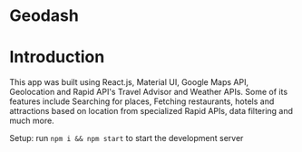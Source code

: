 # Geodash

# Introduction

This app was built using React.js, Material UI, Google Maps API, Geolocation and Rapid API's Travel Advisor and Weather APIs.
Some of its features include Searching for places, Fetching restaurants, hotels and attractions based on location from specialized Rapid APIs, data filtering and much more.

Setup: run `npm i && npm start` to start the development server
